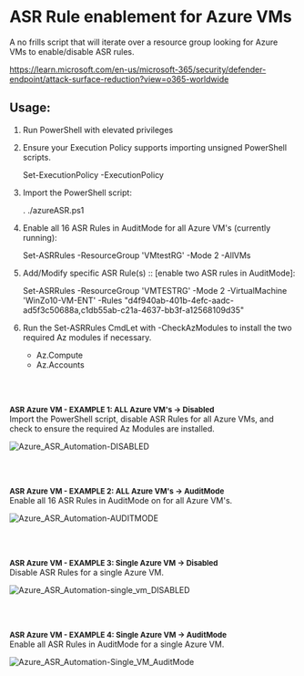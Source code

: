 # ASR Rule enablement for Azure VMs
A no frills script that will iterate over a resource group looking for Azure VMs to enable/disable ASR rules.

https://learn.microsoft.com/en-us/microsoft-365/security/defender-endpoint/attack-surface-reduction?view=o365-worldwide


Usage:
------
1. Run PowerShell with elevated privileges

2. Ensure your Execution Policy supports importing unsigned PowerShell scripts.
   
   Set-ExecutionPolicy -ExecutionPolicy <value>

3. Import the PowerShell script:

    . ./azureASR.ps1

3. Enable all 16 ASR Rules in AuditMode for all Azure VM's (currently running):

    Set-ASRRules -ResourceGroup 'VMtestRG' -Mode 2 -AllVMs

4. Add/Modify specific ASR Rule(s) :: [enable two ASR rules in AuditMode]:

    Set-ASRRules -ResourceGroup 'VMTESTRG' -Mode 2 -VirtualMachine 'WinZo10-VM-ENT' -Rules "d4f940ab-401b-4efc-aadc-ad5f3c50688a,c1db55ab-c21a-4637-bb3f-a12568109d35"

5. Run the Set-ASRRules CmdLet with -CheckAzModules to install the two required Az modules if necessary.
   - Az.Compute
   - Az.Accounts

<br />
<br />
   
<font size="2">**ASR Azure VM - EXAMPLE 1: ALL Azure VM's -> Disabled**</font><br />
Import the PowerShell script, disable ASR Rules for all Azure VMs, and check to ensure the required Az Modules are installed.


![Azure_ASR_Automation-DISABLED](https://user-images.githubusercontent.com/32214072/211174438-3032e880-e0a7-4116-8f4f-553d0cd12e8f.png)


<br />
<br />
   
<font size="2">**ASR Azure VM - EXAMPLE 2: ALL Azure VM's -> AuditMode**</font><br />
Enable all 16 ASR Rules in AuditMode on for all Azure VM's.


![Azure_ASR_Automation-AUDITMODE](https://user-images.githubusercontent.com/32214072/211174449-7405dbd6-a84a-4333-ad63-b48851a80c09.png)

<br />
<br />

<font size="2">**ASR Azure VM - EXAMPLE 3: Single Azure VM -> Disabled**</font><br />
Disable ASR Rules for a single Azure VM.


![Azure_ASR_Automation-single_vm_DISABLED](https://user-images.githubusercontent.com/32214072/211214994-4775853a-055b-40e9-aa7a-96b36c5604f9.png)


<br />
<br />

<font size="2">**ASR Azure VM - EXAMPLE 4: Single Azure VM -> AuditMode**</font><br />
Enable all ASR Rules in AuditMode for a single Azure VM.


![Azure_ASR_Automation-Single_VM_AuditMode](https://user-images.githubusercontent.com/32214072/211215001-6ed96549-f674-4607-b7bf-4f9c9a7acbbf.png)
